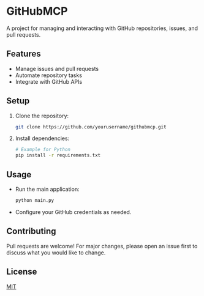 # GitHubMCP

A project for managing and interacting with GitHub repositories, issues, and pull requests.

## Features
- Manage issues and pull requests
- Automate repository tasks
- Integrate with GitHub APIs

## Setup
1. Clone the repository:
   ```bash
   git clone https://github.com/yourusername/githubmcp.git
   ```
2. Install dependencies:
   ```bash
   # Example for Python
   pip install -r requirements.txt
   ```

## Usage
- Run the main application:
  ```bash
  python main.py
  ```
- Configure your GitHub credentials as needed.

## Contributing
Pull requests are welcome! For major changes, please open an issue first to discuss what you would like to change.

## License
[MIT](LICENSE) 
